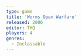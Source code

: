 ```yaml
---
type: game
title: 'Worms Open Warfare'
released: 2006
editor: THQ
players: 4
genres:
  - Inclassable
---
```

